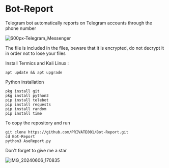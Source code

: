 
# Bot-Report
Telegram bot automatically reports on Telegram accounts through the phone number 

![600px-Telegram_Messenger](https://github.com/PRIVATE001/Bot-Report/assets/155662747/b5cab0d7-b38a-4c62-819e-90f2b4793f4e)

The file is included in the files, beware that it is encrypted, do not decrypt it in order not to lose your files

Install Termics and Kali Linux :
```
apt update && apt upgrade
```
Python installation

```
pkg install git
pkg install python3
pip install telebot
pip install requests
pip install random
pip install time
```
To copy the repository and run

```
git clone https://github.com/PRIVATE001/Bot-Report.git
cd Bot-Report
python3 AseReport.py
```
Don't forget to give me a star

![IMG_20240606_170835](https://github.com/PRIVATE001/Bot-Report/assets/155662747/9a74ee4a-a1d6-4aa6-9a6a-4bf8270cfa8c)

